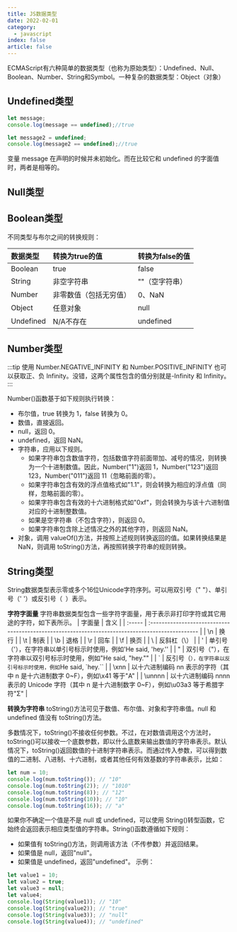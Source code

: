 ```yaml
---
title: JS数据类型
date: 2022-02-01
category:
  - javascript
index: false
article: false
---
```



ECMAScript有六种简单的数据类型（也称为原始类型）：Undefined、Null、Boolean、Number、String和Symbol。一种复杂的数据类型：Object（对象）

<!-- more -->
## Undefined类型

```js
let message;
console.log(message == undefined);//true

let message2 = undefined;
console.log(message2 == undefined);//true
```

变量 message 在声明的时候并未初始化。而在比较它和 undefined 的字面值时，两者是相等的。

## Null类型


## Boolean类型

不同类型与布尔之间的转换规则：

| 数据类型  | 转换为true的值         | 转换为false的值 |
| :-------- | :--------------------- | :-------------- |
| Boolean   | true                   | false           |
| String    | 非空字符串             | ""（空字符串）  |
| Number    | 非零数值（包括无穷值） | 0、NaN          |
| Object    | 任意对象               | null            |
| Undefined | N/A不存在              | undefined       |

## Number类型

:::tip
使用 Number.NEGATIVE_INFINITY 和 Number.POSITIVE_INFINITY 也可以获取正、负 Infinity。没错，这两个属性包含的值分别就是-Infinity 和 Infinity。
:::

Number()函数基于如下规则执行转换：
- 布尔值，true 转换为 1，false 转换为 0。
- 数值，直接返回。
- null，返回 0。
- undefined，返回 NaN。
- 字符串，应用以下规则。
  - 如果字符串包含数值字符，包括数值字符前面带加、减号的情况，则转换为一个十进制数值。因此，Number("1")返回 1，Number("123")返回 123，Number("011")返回 11（忽略前面的零）。
  - 如果字符串包含有效的浮点值格式如"1.1"，则会转换为相应的浮点值（同样，忽略前面的零）。
  - 如果字符串包含有效的十六进制格式如"0xf"，则会转换为与该十六进制值对应的十进制整数值。
  - 如果是空字符串（不包含字符），则返回 0。
  - 如果字符串包含除上述情况之外的其他字符，则返回 NaN。
- 对象，调用 valueOf()方法，并按照上述规则转换返回的值。如果转换结果是 NaN，则调用
toString()方法，再按照转换字符串的规则转换。

## String类型
String数据类型表示零或多个16位Unicode字符序列。可以用双引号（" "）、单引号（' '）或反引号（` `）表示。

**字符字面量**
字符串数据类型包含一些字符字面量，用于表示非打印字符或其它用途的字符，如下表所示。
| 字面量 | 含义                                                                                             |
| :----- | :----------------------------------------------------------------------------------------------- |
| \n     | 换行                                                                                             |
| \t     | 制表                                                                                             |
| \b     | 退格                                                                                             |
| \r     | 回车                                                                                             |
| \f     | 换页                                                                                             |
| \\     | 反斜杠（\）                                                                                      |
| \'     | 单引号（'），在字符串以单引号标示时使用，例如'He said, \'hey.\''                                 |
| \"     | 双引号（"），在字符串以双引号标示时使用，例如"He said, \"hey.\""                                 |
| \`     | 反引号（`），在字符串以反引号标示时使用，例如`He said, \`hey.\``                                 |
| \xnn   | 以十六进制编码 nn 表示的字符（其中 n 是十六进制数字 0~F），例如\x41 等于"A"                      |
| \unnnn | 以十六进制编码 nnnn 表示的 Unicode 字符（其中 n 是十六进制数字 0~F），例如\u03a3 等于希腊字符"Σ" |

**转换为字符串**
toString()方法可见于数值、布尔值、对象和字符串值。null 和 undefined 值没有 toString()方法。  

多数情况下，toString()不接收任何参数。不过，在对数值调用这个方法时，toString()可以接收一个底数参数，即以什么底数来输出数值的字符串表示。默认情况下，toString()返回数值的十进制字符串表示。而通过传入参数，可以得到数值的二进制、八进制、十六进制，或者其他任何有效基数的字符串表示，比如：
```js
let num = 10;
console.log(num.toString()); // "10"
console.log(num.toString(2)); // "1010"
console.log(num.toString(8)); // "12"
console.log(num.toString(10)); // "10"
console.log(num.toString(16)); // "a" 
```

如果你不确定一个值是不是 null 或 undefined，可以使用 String()转型函数，它始终会返回表示相应类型值的字符串。String()函数遵循如下规则：
- 如果值有 toString()方法，则调用该方法（不传参数）并返回结果。
- 如果值是 null，返回"null"。
- 如果值是 undefined，返回"undefined"。
示例：
```js
let value1 = 10;
let value2 = true;
let value3 = null;
let value4;
console.log(String(value1)); // "10"
console.log(String(value2)); // "true"
console.log(String(value3)); // "null"
console.log(String(value4)); // "undefined"
```

